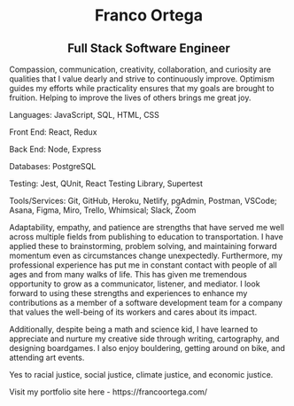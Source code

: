 <div>
    <h1 align="center">Franco Ortega</h1>
    <h2 align="center">Full Stack Software Engineer</h2>
</div>
  
<p>
Compassion, communication, creativity, collaboration, and curiosity are qualities that I value dearly and strive to continuously improve. Optimism guides my efforts while practicality ensures that my goals are brought to fruition. Helping to improve the lives of others brings me great joy.
</p>

<div>
    <p>Languages: JavaScript, SQL, HTML, CSS</p>
    <p>Front End: React, Redux</p>
    <p>Back End: Node, Express</p>
    <p>Databases: PostgreSQL</p>
    <p>Testing: Jest, QUnit, React Testing Library, Supertest</p>
    <p>Tools/Services:</u> Git, GitHub, Heroku, Netlify, pgAdmin, Postman, VSCode; Asana, Figma, Miro, Trello, Whimsical; Slack, Zoom</p>
</div>

<p>
    Adaptability, empathy, and patience are strengths that have served me well across multiple fields from publishing to education to transportation. I have applied these to brainstorming, problem solving, and maintaining forward momentum even as circumstances change unexpectedly. Furthermore, my professional experience has put me in constant contact with people of all ages and from many walks of life. This has given me tremendous opportunity to grow as a communicator, listener, and mediator. I look forward to using these strengths and experiences to enhance my contributions as a member of a software development team for a company that values the well-being of its workers and cares about its impact.
</p>
<p>
Additionally, despite being a math and science kid, I have learned to appreciate and nurture my creative side through writing, cartography, and designing boardgames. I also enjoy bouldering, getting around on bike, and attending art events.
</p>
<p>
Yes to racial justice, social justice, climate justice, and economic justice.
</p>
<p>
    Visit my portfolio site here - https://francoortega.com/
</p>

<!--
**franco-ortega/franco-ortega** is a ✨ _special_ ✨ repository because its `README.md` (this file) appears on your GitHub profile.

Here are some ideas to get you started:

- 🔭 I’m currently working on ...
- 🌱 I’m currently learning ...
- 👯 I’m looking to collaborate on ...
- 🤔 I’m looking for help with ...
- 💬 Ask me about ...
- 📫 How to reach me: ...
- 😄 Pronouns: ...
- ⚡ Fun fact: ...
-->
